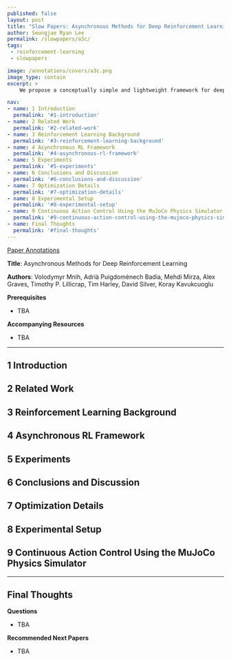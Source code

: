 ```yaml
---
published: false
layout: post
title: "Slow Papers: Asynchronous Methods for Deep Reinforcement Learning (Mnih et al., 2016)"
author: Seungjae Ryan Lee
permalink: /slowpapers/a3c/
tags:
 - reinforcement-learning
 - slowpapers

image: /annotations/covers/a3c.png
image_type: contain
excerpt: >
    We propose a conceptually simple and lightweight framework for deep reinforcement learning that uses asynchronous gradient descent for optimization of deep neural network controllers. We present asynchronous variants of four standard reinforcement learning algorithms and show that parallel actor-learners have a stabilizing effect on training allowing all four methods to successfully train neural network controllers. The best performing method, an asynchronous variant of actor-critic, surpasses the current state-of-the-art on the Atari domain while training for half the time on a single multi-core CPU instead of a GPU. Furthermore, we show that asynchronous actor-critic succeeds on a wide variety of continuous motor control problems as well as on a new task of navigating random 3D mazes using a visual input.

nav:
- name: 1 Introduction
  permalink: '#1-introduction'
- name: 2 Related Work
  permalink: '#2-related-work'
- name: 3 Reinforcement Learning Background
  permalink: '#3-reinforcement-learning-background'
- name: 4 Asynchronous RL Framework
  permalink: '#4-asynchronous-rl-framework'
- name: 5 Experiments
  permalink: '#5-experiments'
- name: 6 Conclusions and Discussion
  permalink: '#6-conclusions-and-discussion'
- name: 7 Optimization Details
  permalink: '#7-optimization-details'
- name: 8 Experimental Setup
  permalink: '#8-experimental-setup'
- name: 9 Continuous Action Control Using the MuJoCo Physics Simulator
  permalink: '#9-continuous-action-control-using-the-mujoco-physics-simulator'
- name: Final Thoughts
  permalink: '#final-thoughts'
---
```


<a class="mdl-button mdl-js-button mdl-button--raised mdl-js-ripple-effect mdl-button--colored" href="/papers/a3c.pdf">
Paper
</a>
<a class="mdl-button mdl-js-button mdl-button--raised mdl-js-ripple-effect mdl-button--colored" href="/annotations/a3c.pdf">
Annotations
</a>

**Title**: Asynchronous Methods for Deep Reinforcement Learning

**Authors**: Volodymyr Mnih, Adrià Puigdomènech Badia, Mehdi Mirza, Alex Graves, Timothy P. Lillicrap, Tim Harley, David Silver, Koray Kavukcuoglu

**Prerequisites**
 - TBA

**Accompanying Resources**
 - TBA

<hr/>

## 1 Introduction

## 2 Related Work

## 3 Reinforcement Learning Background

## 4 Asynchronous RL Framework

## 5 Experiments

## 6 Conclusions and Discussion

## 7 Optimization Details

## 8 Experimental Setup

## 9 Continuous Action Control Using the MuJoCo Physics Simulator



<hr/>



## Final Thoughts

**Questions**
 - TBA

**Recommended Next Papers**
 - TBA
